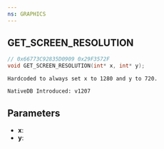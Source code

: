 ```yaml
---
ns: GRAPHICS
---
```

## GET_SCREEN_RESOLUTION

```c
// 0x66773C92835D0909 0x29F3572F
void GET_SCREEN_RESOLUTION(int* x, int* y);
```

```
Hardcoded to always set x to 1280 and y to 720.

NativeDB Introduced: v1207
```

## Parameters
* **x**:
* **y**:
